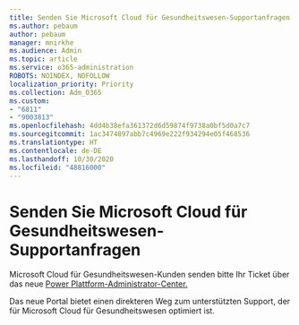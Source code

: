 ```yaml
---
title: Senden Sie Microsoft Cloud für Gesundheitswesen-Supportanfragen
ms.author: pebaum
author: pebaum
manager: mnirkhe
ms.audience: Admin
ms.topic: article
ms.service: o365-administration
ROBOTS: NOINDEX, NOFOLLOW
localization_priority: Priority
ms.collection: Adm_O365
ms.custom:
- "6811"
- "9003813"
ms.openlocfilehash: 4dd4b38efa361372d6d59874f9738a0bf5d0a7c7
ms.sourcegitcommit: 1ac3474897abb7c4969e222f934294e05f468536
ms.translationtype: HT
ms.contentlocale: de-DE
ms.lasthandoff: 10/30/2020
ms.locfileid: "48816000"
---
```

# <a name="submit-microsoft-cloud-for-healthcare-support-requests"></a>Senden Sie Microsoft Cloud für Gesundheitswesen-Supportanfragen

Microsoft Cloud für Gesundheitswesen-Kunden senden bitte Ihr Ticket über das neue [Power Plattform-Administrator-Center.](https://admin.powerplatform.microsoft.com/support?newTicket&product=Flow)

Das neue Portal bietet einen direkteren Weg zum unterstützten Support, der für Microsoft Cloud für Gesundheitswesen optimiert ist.
